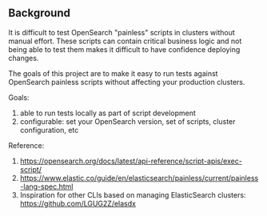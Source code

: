 ## Background

It is difficult to test OpenSearch "painless" scripts in clusters without manual effort. These scripts can contain critical business logic and not being able to test them makes it difficult to have confidence deploying changes.

The goals of this project are to make it easy to run tests against OpenSearch painless scripts without affecting your production clusters.

Goals:

1. able to run tests locally as part of script development
2. configurable: set your OpenSearch version, set of scripts, cluster configuration, etc

Reference:

1. https://opensearch.org/docs/latest/api-reference/script-apis/exec-script/
2. https://www.elastic.co/guide/en/elasticsearch/painless/current/painless-lang-spec.html
3. Inspiration for other CLIs based on managing ElasticSearch clusters: https://github.com/LGUG2Z/elasdx
